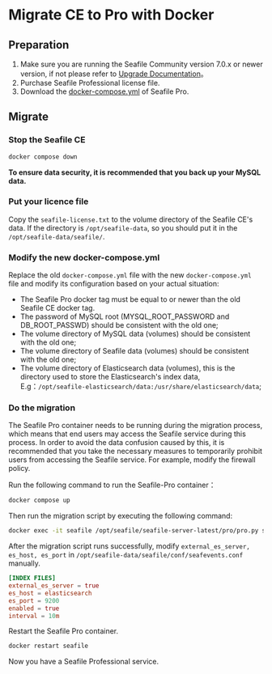 # Migrate CE to Pro with Docker

## Preparation

1. Make sure you are running the Seafile Community version 7.0.x or newer version, if not please refer to [Upgrade Documentation](https://download.seafile.com/published/seafile-manual/docker/6.3%20upgrade%20to%207.0.md)。
2. Purchase Seafile Professional license file.
3. Download the [docker-compose.yml](https://download.seafile.com/d/320e8adf90fa43ad8fee/files/?p=/docker/pro-edition/docker-compose.yml) of Seafile Pro.

## Migrate

### Stop the Seafile CE

```sh
docker compose down

```

**To ensure data security, it is recommended that you back up your MySQL data.**

### Put your licence file

Copy the `seafile-license.txt` to the volume directory of the Seafile CE's data. If the directory is `/opt/seafile-data`, so you should put it in the `/opt/seafile-data/seafile/`.

### Modify the new docker-compose.yml

Replace the old `docker-compose.yml` file with the new `docker-compose.yml` file and modify its configuration based on your actual situation:

* The Seafile Pro docker tag must be equal to or newer than the old Seafile CE docker tag.
* The password of MySQL root (MYSQL_ROOT_PASSWORD and DB_ROOT_PASSWD) should be consistent with the old one;
* The volume directory of MySQL data (volumes) should be consistent with the old one;
* The volume directory of Seafile data (volumes) should be consistent with the old one;
* The volume directory of Elasticsearch data (volumes), this is the directory used to store the Elasticsearch's index data, E.g：`/opt/seafile-elasticsearch/data:/usr/share/elasticsearch/data`;

### Do the migration

The Seafile Pro container needs to be running during the migration process, which means that end users may access the Seafile service during this process. In order to avoid the data confusion caused by this, it is recommended that you take the necessary measures to temporarily prohibit users from accessing the Seafile service. For example, modify the firewall policy.

Run the following command to run the Seafile-Pro container：

```sh
docker compose up

```

Then run the migration script by executing the following command:

```sh
docker exec -it seafile /opt/seafile/seafile-server-latest/pro/pro.py setup --migrate

```

After the migration script runs successfully, modify `external_es_server, es_host, es_port` in `/opt/seafile-data/seafile/conf/seafevents.conf` manually.

```conf
[INDEX FILES]
external_es_server = true
es_host = elasticsearch
es_port = 9200
enabled = true
interval = 10m
```

Restart the Seafile Pro container.

```sh
docker restart seafile
```

Now you have a Seafile Professional service.
